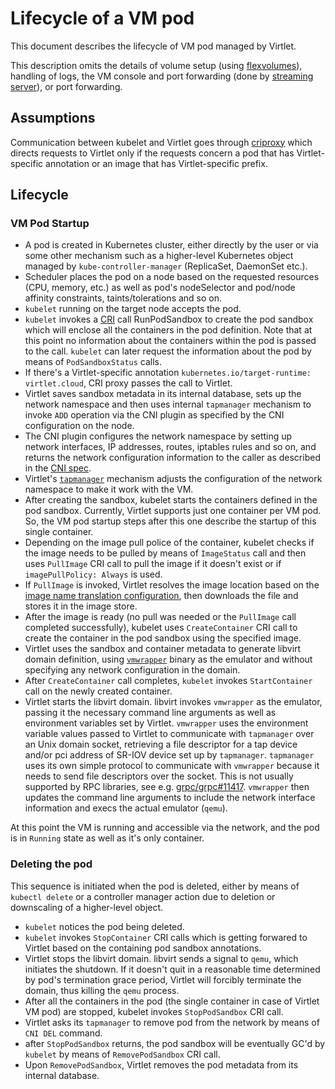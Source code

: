 # Lifecycle of a VM pod

This document describes the lifecycle of VM pod managed by Virtlet.

This description omits the details of volume setup (using
[flexvolumes](https://kubernetes.io/docs/concepts/storage/volumes/#flexvolume)),
handling of logs, the VM console and port forwarding (done by
[streaming server](https://github.com/Mirantis/virtlet/tree/master/pkg/stream)),
 or port forwarding.

## Assumptions

Communication between kubelet and Virtlet goes through [criproxy](https://github.com/Mirantis/criproxy)
which directs requests to Virtlet only if the requests concern a pod that has
Virtlet-specific annotation or an image that has Virtlet-specific prefix.

## Lifecycle

### VM Pod Startup

 * A pod is created in Kubernetes cluster, either directly by the user or via
   some other mechanism such as a higher-level Kubernetes object managed by
   `kube-controller-manager` (ReplicaSet, DaemonSet etc.).
 * Scheduler places the pod on a node based on the requested resources
   (CPU, memory, etc.) as well as pod's nodeSelector and pod/node affinity
   constraints, taints/tolerations and so on.
 * `kubelet` running on the target node accepts the pod.
 * `kubelet` invokes a [CRI](https://contributor.kubernetes.io/contributors/devel/container-runtime-interface/)
   call RunPodSandbox to create the pod sandbox which
   will enclose all the containers in the pod definition. Note that at this
   point no information about the containers within the pod is passed
   to the call. `kubelet` can later request the information about the pod
   by means of `PodSandboxStatus` calls.
 * If there's a Virtlet-specific annotation `kubernetes.io/target-runtime: virtlet.cloud`,
   CRI proxy passes the call to Virtlet.
 * Virtlet saves sandbox metadata in its internal database, sets up the
   network namespace and then uses internal `tapmanager` mechanism to invoke
   `ADD` operation via the CNI plugin as specified by the
   CNI configuration on the node.
 * The CNI plugin configures the network namespace by setting up
   network interfaces, IP addresses, routes, iptables rules and so on,
   and returns the network configuration information to the caller as described
   in the [CNI spec](https://github.com/containernetworking/cni/blob/master/SPEC.md#result).
 * Virtlet's [`tapmanager`](https://github.com/Mirantis/virtlet/tree/master/pkg/tapmanager)
   mechanism adjusts the configuration of the network namespace to make it work with the VM.
 * After creating the sandbox, kubelet starts the containers defined in
   the pod sandbox. Currently, Virtlet supports just one container per VM pod.
   So, the VM pod startup steps after this one describe the startup of this single container.
 * Depending on the image pull police of the container, kubelet checks if
   the image needs to be pulled by means of `ImageStatus` call and then uses
   `PullImage` CRI call to pull the image if it doesn't exist or if
   `imagePullPolicy: Always` is used.
 * If `PullImage` is invoked, Virtlet resolves the image location based on the
   [image name translation configuration](https://github.com/Mirantis/virtlet/blob/master/docs/image-name-translation.md),
   then downloads the file and stores it in the image store.
 * After the image is ready (no pull was needed or the `PullImage` call completed
   successfully), kubelet uses `CreateContainer` CRI call to create
   the container in the pod sandbox using the specified image.
 * Virtlet uses the sandbox and container metadata to generate libvirt domain definition,
   using [`vmwrapper`](https://github.com/Mirantis/virtlet/tree/master/cmd/vmwrapper)
   binary as the emulator and without specifying any network configuration in the domain.
 * After `CreateContainer` call completes, `kubelet` invokes `StartContainer` call
   on the newly created container.
 * Virtlet starts the libvirt domain. libvirt invokes `vmwrapper` as the emulator,
   passing it the necessary command line arguments as well as environment variables
   set by Virtlet. `vmwrapper` uses the environment variable values passed
   to Virtlet to communicate with `tapmanager` over an Unix domain socket,
   retrieving a file descriptor for a tap device and/or pci address of SR-IOV
   device set up by `tapmanager`. `tapmanager` uses its own simple protocol to
   communicate with `vmwrapper` because it needs to send file descriptors over
   the socket. This is not usually supported by RPC libraries, see e.g.
   [grpc/grpc#11417](https://github.com/grpc/grpc/issues/11417).
   `vmwrapper` then updates the command line arguments to include the network
   interface information and execs the actual emulator (`qemu`).

At this point the VM is running and accessible via the network, and the pod is
in `Running` state as well as it's only container.

### Deleting the pod

This sequence is initiated when the pod is deleted, either by means of `kubectl delete`
or a controller manager action due to deletion or downscaling of a higher-level object.

 * `kubelet` notices the pod being deleted.
 * `kubelet` invokes `StopContainer` CRI calls which is getting forwared
   to Virtlet based on the containing pod sandbox annotations.
 * Virtlet stops the libvirt domain. libvirt sends a signal to `qemu`, which initiates
   the shutdown. If it doesn't quit in a reasonable time determined by pod's
   termination grace period, Virtlet will forcibly terminate the domain,
   thus killing the `qemu` process.
 * After all the containers in the pod (the single container in case of
   Virtlet VM pod) are stopped, kubelet invokes `StopPodSandbox` CRI call.
 * Virtlet asks its `tapmanager` to remove pod from the network by means of
   `CNI DEL` command.
 * after `StopPodSandbox` returns, the pod sandbox will be eventually GC'd
   by `kubelet` by means of `RemovePodSandbox` CRI call.
 * Upon `RemovePodSandbox`, Virtlet removes the pod metadata from its internal database.
